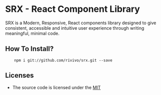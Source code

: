 # SRX - React Component Library
SRX is a Modern, Responsive, React components library designed to give consistent, 
accessible and intuitive user experience through writing meaningful, minimal code. 

## How To Install?
```
    npm i git://github.com/rivivo/srx.git --save 
```

## Licenses
* The source code is licensed under the [MIT](LICENSE)
